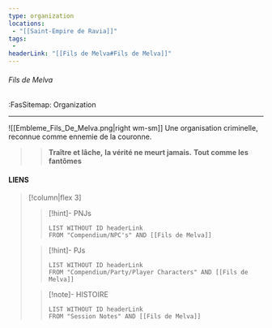 ```yaml
---
type: organization
locations:
 - "[[Saint-Empire de Ravia]]"
tags:
 - 
headerLink: "[[Fils de Melva#Fils de Melva]]"
---
```


###### Fils de Melva
<span class="sub2">:FasSitemap: Organization</span>
___

![[Embleme_Fils_De_Melva.png|right wm-sm]] Une organisation criminelle, reconnue comme ennemie de la couronne.


>> **Traître et lâche,**
>> **la vérité ne meurt jamais.**
>> **Tout comme les fantômes**
>> 
#### LIENS
> [!column|flex 3]
>>[!hint]- PNJs
>>```dataview
>>LIST WITHOUT ID headerLink
>>FROM "Compendium/NPC's" AND [[Fils de Melva]]
>
>>[!hint]- PJs
>>```dataview
>>LIST WITHOUT ID headerLink
>>FROM "Compendium/Party/Player Characters" AND [[Fils de Melva]]
>
>>[!note]- HISTOIRE
>>```dataview
>>LIST WITHOUT ID headerLink
>>FROM "Session Notes" AND [[Fils de Melva]]